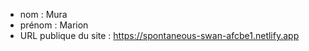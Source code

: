 - nom : Mura
- prénom : Marion
- URL publique du site : https://spontaneous-swan-afcbe1.netlify.app
